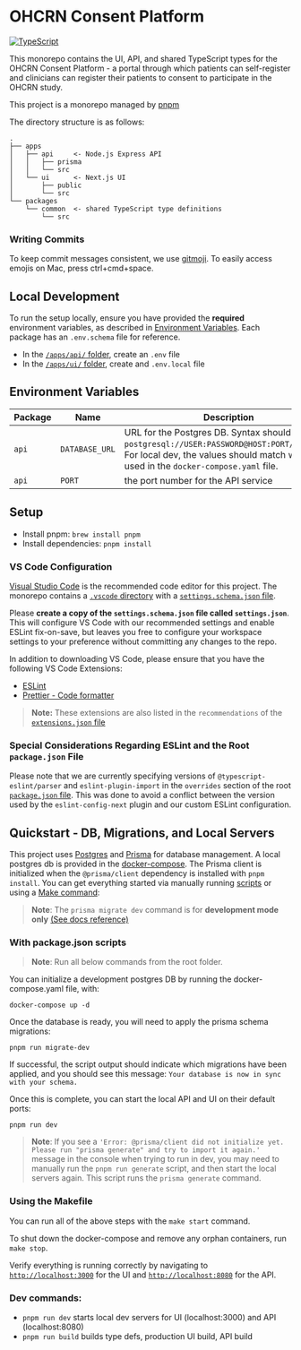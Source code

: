 # OHCRN Consent Platform

[![TypeScript](https://img.shields.io/badge/types-%20TypeScript-blue)](https://www.typescriptlang.org/)

<!-- [![Prettier](https://img.shields.io/badge/styled_with-prettier-ff69b4.svg)](https://prettier.io/) -->

<!-- | Release    | Build Status                                                                                                                                                                    |
| ---------- | ------------------------------------------------------------------------------------------------------------------------------------------------------------------------------- |
| **Edge**   | [![Build Status](https://jenkins.qa.cancercollaboratory.org/buildStatus/icon?job=ARGO%2Fui%2Fdevelop)](https://jenkins.qa.cancercollaboratory.org/job/ARGO/job/ui/job/develop/) |
| **Latest** | [![Build Status](https://jenkins.qa.cancercollaboratory.org/buildStatus/icon?job=ARGO%2Fui%2Fmaster)](https://jenkins.qa.cancercollaboratory.org/job/ARGO/job/ui/job/master/)   | -->

This monorepo contains the UI, API, and shared TypeScript types for the OHCRN Consent Platform - a portal through which patients can self-register and clinicians can register their patients to consent to participate in the OHCRN study.

This project is a monorepo managed by [pnpm](https://pnpm.io/motivation)

The directory structure is as follows:

```
.
├── apps
│   ├── api     <- Node.js Express API
│   │   ├── prisma
│   │   └── src
│   └── ui      <- Next.js UI
│       ├── public
│       └── src
└── packages
    └── common  <- shared TypeScript type definitions
        └── src
```

### Writing Commits

To keep commit messages consistent, we use [gitmoji](https://gitmoji.dev). To easily access emojis on Mac, press ctrl+cmd+space.

<!--
### Type checking

- `npm run type-check`: trigger TypeScript type check for whole repo
- `npm run type-check -- --watch`: runs the above with watch mode
  - Any `npm run type-check` triggers `tsc`, so any flag layed out [here](https://www.typescriptlang.org/docs/handbook/compiler-options.html) can be used
- If using [vscode](https://code.visualstudio.com/) (recommended), `tsc` can also be run as a task in the editor:
  - `Cmd+Shift+B`, then select `tsc:build - tsconfig.json`
  - This will report errors in vscode's `PROBLEMS` tab -->

## Local Development

To run the setup locally, ensure you have provided the **required** environment variables, as described in [Environment Variables](#environment-variables). Each package has an `.env.schema` file for reference.

- In the [`/apps/api/` folder](./apps/api/), create an `.env` file
- In the [`/apps/ui/` folder](./apps/ui/), create and `.env.local` file

## Environment Variables

| Package | Name           | Description                                                                                                                                                                          | Type     | Required | Default |
| ------- | -------------- | ------------------------------------------------------------------------------------------------------------------------------------------------------------------------------------ | -------- | -------- | ------- |
| `api`   | `DATABASE_URL` | URL for the Postgres DB. Syntax should match `postgresql://USER:PASSWORD@HOST:PORT/DATABASE`. For local dev, the values should match what is used in the `docker-compose.yaml` file. | `string` | Required | -       |
| `api`   | `PORT`         | the port number for the API service                                                                                                                                                  | `number` | Optional | `8080`  |

## Setup

- Install pnpm: `brew install pnpm`
- Install dependencies: `pnpm install`

### VS Code Configuration

[Visual Studio Code](https://code.visualstudio.com/) is the recommended code editor for this project. The monorepo contains a [`.vscode` directory](./.vscode/) with a [`settings.schema.json` file](./.vscode/settings.schema.json).

Please **create a copy of the `settings.schema.json` file called `settings.json`**. This will configure VS Code with our recommended settings and enable ESLint fix-on-save, but leaves you free to configure your workspace settings to your preference without committing any changes to the repo.

In addition to downloading VS Code, please ensure that you have the following VS Code Extensions:

- [ESLint](https://marketplace.visualstudio.com/items?itemName=dbaeumer.vscode-eslint)
- [Prettier - Code formatter](https://marketplace.visualstudio.com/items?itemName=esbenp.prettier-vscode)

> **Note:** These extensions are also listed in the `recommendations` of the [`extensions.json` file](./.vscode/extensions.json)

### Special Considerations Regarding ESLint and the Root `package.json` File

Please note that we are currently specifying versions of `@typescript-eslint/parser` and `eslint-plugin-import` in the `overrides` section of the root [`package.json` file](./package.json). This was done to avoid a conflict between the version used by the `eslint-config-next` plugin and our custom ESLint configuration.

## Quickstart - DB, Migrations, and Local Servers

This project uses [Postgres](https://www.postgresql.org/) and [Prisma](https://www.prisma.io/docs) for database management. A local postgres db is provided in the [docker-compose](./docker-compose.yaml). The Prisma client is initialized when the `@prisma/client` dependency is installed with `pnpm install`. You can get everything started via manually running [scripts](#with-packagejson-scripts) or using a [Make command](#using-the-makefile):

> **Note**: The `prisma migrate dev` command is for **development mode only** [(See docs reference)](https://www.prisma.io/docs/concepts/components/prisma-migrate/migrate-development-production#create-and-apply-migrations)

### With package.json scripts

> **Note**: Run all below commands from the root folder.

You can initialize a development postgres DB by running the docker-compose.yaml file, with:

`docker-compose up -d`

Once the database is ready, you will need to apply the prisma schema migrations:

`pnpm run migrate-dev`

If successful, the script output should indicate which migrations have been applied, and you should see this message: `Your database is now in sync with your schema.`

Once this is complete, you can start the local API and UI on their default ports:

`pnpm run dev`

> **Note**: If you see a `'Error: @prisma/client did not initialize yet. Please run "prisma generate" and try to import it again.'` message in the console when trying to run in dev, you may need to manually run the `pnpm run generate` script, and then start the local servers again. This script runs the `prisma generate` command.

### Using the Makefile

You can run all of the above steps with the `make start` command.

To shut down the docker-compose and remove any orphan containers, run `make stop`.

<!-- ### Starting local back-end services

A [docker-compose](https://docs.docker.com/compose/) setup is available in the [`compose`](./compose) folder.
Navigate to `/compose` (`cd ./compose`) and Follow the instructions found in [`compose/README.md`](compose/README.md) to start a local cluster of Argo Platform micro services. -->

<!-- - Set up environment: copy `.env.schema` to `.env` and update environment accordingly. Out-of-the-box values are meant for local development. -->

Verify everything is running correctly by navigating to [`http://localhost:3000`](http://localhost:3000) for the UI and [`http://localhost:8080`](http://localhost:8080/health) for the API.

### Dev commands:

- `pnpm run dev` starts local dev servers for UI (localhost:3000) and API (localhost:8080)
- `pnpm run build` builds type defs, production UI build, API build
